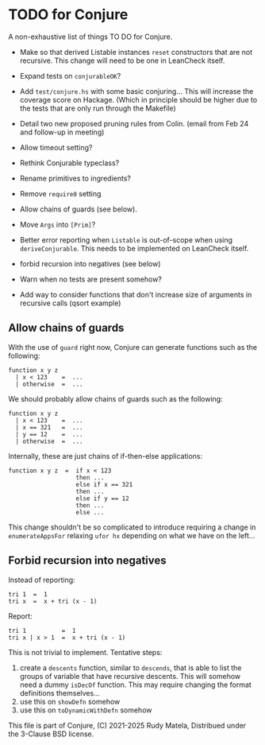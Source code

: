 TODO for Conjure
================

A non-exhaustive list of things TO DO for Conjure.

* Make so that derived Listable instances `reset`
  constructors that are not recursive.
  This change will need to be one in LeanCheck itself.

* Expand tests on `conjurableOK`?

* Add `test/conjure.hs` with some basic conjuring...
  This will increase the coverage score on Hackage.
  (Which in principle should be higher due to the tests
  that are only run through the Makefile)

* Detail two new proposed pruning rules from Colin.
  (email from Feb 24 and follow-up in meeting)

* Allow timeout setting?

* Rethink Conjurable typeclass?

* Rename primitives to ingredients?

* Remove `require0` setting

* Allow chains of guards (see below).

* Move `Args` into `[Prim]`?

* Better error reporting when `Listable` is out-of-scope when using `deriveConjurable`.
  This needs to be implemented on LeanCheck itself.

* forbid recursion into negatives (see below)

* Warn when no tests are present somehow?

* Add way to consider functions that don't increase size of arguments in recursive calls
	(qsort example)


## Allow chains of guards

With the use of `guard` right now,
Conjure can generate functions such as the following:

	function x y z
	  | x < 123    =  ...
	  | otherwise  =  ...

We should probably allow chains of guards such as the following:

	function x y z
	  | x < 123    =  ...
	  | x == 321   =  ...
	  | y == 12    =  ...
	  | otherwise  =  ...

Internally, these are just chains of if-then-else applications:

	function x y z  =  if x < 123
	                   then ...
					   else if x == 321
					   then ...
					   else if y == 12
					   then ...
					   else ...

This change shouldn't be so complicated to introduce
requiring a change in `enumerateAppsFor` relaxing `ufor hx`
depending on what we have on the left...


## Forbid recursion into negatives

Instead of reporting:

	tri 1  =  1
	tri x  =  x + tri (x - 1)

Report:

	tri 1          =  1
	tri x | x > 1  =  x + tri (x - 1)

This is not trivial to implement.
Tentative steps:

1. create a `descents` function, similar to `descends`,
   that is able to list the groups of variable that have recursive descents.
   This will somehow need a dummy `isDecOf` function.
   This may require changing the format definitions themselves...
2. use this on `showDefn` somehow
3. use this on `toDynamicWithDefn` somehow


This file is part of Conjure,
(C) 2021-2025 Rudy Matela,
Distribued under the 3-Clause BSD license.
